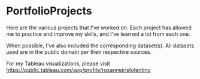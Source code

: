 # PortfolioProjects

Here are the various projects that I've worked on. Each project has allowed me to practice and improve my skills, and I've learned a lot from each one. 

When possible, I've also included the corresponding dataset(s). All datasets used are in the public domain per their respective sources.

For my Tableau visualizations, please visit https://public.tableau.com/app/profile/roxanneiristolentino
